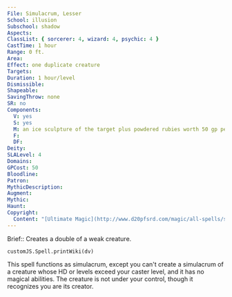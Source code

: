 ```yaml
---
File: Simulacrum, Lesser
School: illusion
Subschool: shadow
Aspects: 
ClassList: { sorcerer: 4, wizard: 4, psychic: 4 }
CastTime: 1 hour
Range: 0 ft.
Area: 
Effect: one duplicate creature
Targets: 
Duration: 1 hour/level
Dismissible: 
Shapeable: 
SavingThrow: none
SR: no
Components:
  V: yes
  S: yes
  M: an ice sculpture of the target plus powdered rubies worth 50 gp per HD of the simulacrum
  F: 
  DF: 
Deity: 
SLALevel: 4
Domains: 
GPCost: 50
Bloodline: 
Patron: 
MythicDescription: 
Augment: 
Mythic: 
Haunt: 
Copyright:
  Content: "[Ultimate Magic](http://www.d20pfsrd.com/magic/all-spells/s/simulacrum)"
---
```

Brief:: Creates a double of a weak creature.

```dataviewjs
customJS.Spell.printWiki(dv)
```

This spell functions as simulacrum, except you can't create a simulacrum of a creature whose HD or levels exceed your caster level, and it has no magical abilities. The creature is not under your control, though it recognizes you are its creator.
